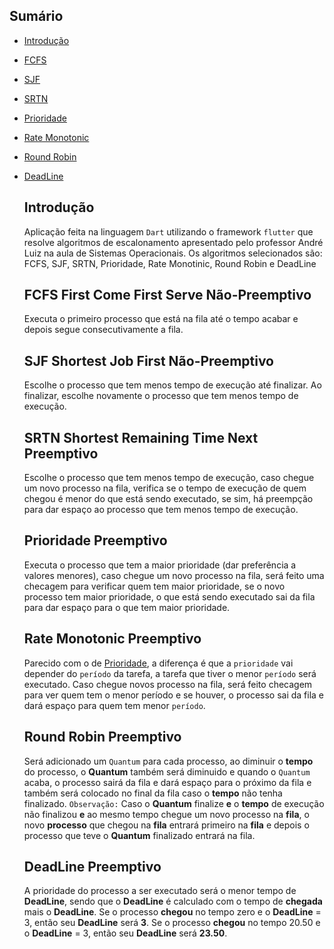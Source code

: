 ## Sumário

- [Introdução](#introdução)
- [FCFS](#FCFS-First-Come-First-Serve-Não-Preemptivo)
- [SJF](#SJF-Shortest-Job-First-Não-Preemptivo)
- [SRTN](#SRTN-Shortest-Remaining-Time-Next-Preemptivo)
- [Prioridade](#Prioridade-Preemptivo)
- [Rate Monotonic](#Rate-Monotonic-Preemptivo)
- [Round Robin](#Round-Robin-Preemptivo)
- [DeadLine](#DeadLine-Preemptivo)

  ## Introdução
    Aplicação feita na linguagem `Dart` utilizando o framework `flutter` que resolve algoritmos de escalonamento apresentado pelo professor André Luiz na aula de Sistemas Operacionais. Os algoritmos selecionados são: FCFS, SJF, SRTN, Prioridade, Rate Monotinic, Round Robin e DeadLine

  ## FCFS First Come First Serve Não-Preemptivo
    Executa o primeiro processo que está na fila até o tempo acabar e depois segue consecutivamente a fila.

  ## SJF Shortest Job First Não-Preemptivo
    Escolhe o processo que tem menos tempo de execução até finalizar. Ao finalizar, escolhe novamente o processo que tem menos tempo de execução.

  ## SRTN Shortest Remaining Time Next Preemptivo
    Escolhe o processo que tem menos tempo de execução, caso chegue um novo processo na fila, verifica se o tempo de execução de quem chegou é menor do que está sendo executado, se sim, há preempção para dar espaço ao processo que tem menos tempo de execução.

  ## Prioridade Preemptivo
    Executa o processo que tem a maior prioridade (dar preferência a valores menores), caso chegue um novo processo na fila, será feito uma checagem para verificar quem tem maior prioridade, se o novo processo tem maior prioridade, o que está sendo executado sai da fila para dar espaço para o que tem maior prioridade.

  ## Rate Monotonic Preemptivo
    Parecido com o de [Prioridade](#Prioridade-Preemptivo), a diferença é que a `prioridade` vai depender do `período` da tarefa, a tarefa que tiver o menor `período` será executado. Caso chegue novos processo na fila, será feito checagem para ver quem tem o menor período e se houver, o processo sai da fila e dará espaço para quem tem menor `período`.

  ## Round Robin Preemptivo
    Será adicionado um `Quantum` para cada processo, ao diminuir o **tempo** do processo, o **Quantum** também será diminuido e quando o `Quantum` acaba, o processo sairá da fila e dará espaço para o próximo da fila e também será colocado no final da fila caso o **tempo** não tenha finalizado. `Observação:` Caso o **Quantum** finalize **e** o **tempo** de execução não finalizou **e** ao mesmo tempo chegue um novo processo na **fila**, o novo **processo** que chegou na **fila** entrará primeiro na **fila** e depois o processo que teve o **Quantum** finalizado entrará na fila.

  ## DeadLine Preemptivo
    A prioridade do processo a ser executado será o menor tempo de **DeadLine**, sendo que o **DeadLine** é calculado com o tempo de **chegada** mais o **DeadLine**. Se o processo **chegou** no tempo zero e o **DeadLine** = 3, então seu **DeadLine** será **3**. Se o processo **chegou** no tempo 20.50 e o **DeadLine** = 3, então seu **DeadLine** será **23.50**.
